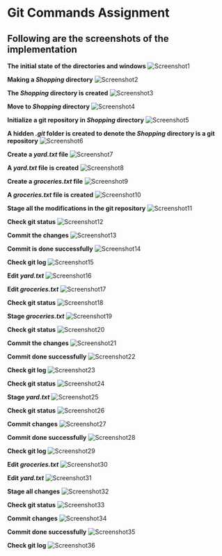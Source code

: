 # Git Commands Assignment
## Following are the screenshots of the implementation

**The initial state of the directories and windows**
![Screenshot1](https://user-images.githubusercontent.com/58776463/213771325-58aab66b-3c7f-46ce-9eed-3f7b728ab461.png)

**Making a *Shopping* directory**
![Screenshot2](https://user-images.githubusercontent.com/58776463/213771880-2eca2a81-729d-40f7-885c-34aa077a9304.png)

**The *Shopping* directory is created**
![Screenshot3](https://user-images.githubusercontent.com/58776463/213771163-e67aa8e9-cf67-4e15-9918-52e143ad949a.png)

**Move to *Shopping* directory**
![Screenshot4](https://user-images.githubusercontent.com/58776463/213771177-fabcff64-3e48-49eb-971e-fbcdf136ff06.png)

**Initialize a git repository in *Shopping* directory**
![Screenshot5](https://user-images.githubusercontent.com/58776463/213771181-f627f7ac-9adb-497e-a52b-206bdab30edb.png)

**A hidden *.git* folder is created to denote the *Shopping* directory is a git repository**
![Screenshot6](https://user-images.githubusercontent.com/58776463/213771186-93de1136-9fe9-4b65-807c-c41e3f0fd89c.png)

**Create a *yard.txt* file**
![Screenshot7](https://user-images.githubusercontent.com/58776463/213771188-84ae4cac-d00f-45c3-a5c0-fd4b9d2072bc.png)

**A *yard.txt* file is created**
![Screenshot8](https://user-images.githubusercontent.com/58776463/213771195-1b897452-7667-422a-8db4-93f79b46a2a9.png)

**Create a *groceries.txt* file**
![Screenshot9](https://user-images.githubusercontent.com/58776463/213771200-67b12d00-34b5-4e5e-b450-7ec8bbd7bf76.png)

**A *groceries.txt* file is created**
![Screenshot10](https://user-images.githubusercontent.com/58776463/213771201-f0f870c6-eaed-4651-aebf-f97c347c2cc1.png)

**Stage all the modifications in the git repository**
![Screenshot11](https://user-images.githubusercontent.com/58776463/213771204-9b173a3c-713e-488e-83b4-039b635d3337.png)

**Check git status**
![Screenshot12](https://user-images.githubusercontent.com/58776463/213771207-9baac9ea-952c-471d-9efb-c9da93803e22.png)

**Commit the changes**
![Screenshot13](https://user-images.githubusercontent.com/58776463/213771209-ffb4f68f-df3e-4092-8376-334ee5f5331e.png)

**Commit is done successfully**
![Screenshot14](https://user-images.githubusercontent.com/58776463/213771211-636110cc-8acd-459d-b68b-9660d8785666.png)

**Check git log**
![Screenshot15](https://user-images.githubusercontent.com/58776463/213771217-37d7a3be-6139-4092-9bbe-277615da2fa7.png)

**Edit *yard.txt***
![Screenshot16](https://user-images.githubusercontent.com/58776463/213771221-bf35abef-5212-4f17-883c-12cee73a777f.png)

**Edit *groceries.txt***
![Screenshot17](https://user-images.githubusercontent.com/58776463/213771225-838ad088-522f-442d-ab28-72f1261a8c7c.png)

**Check git status**
![Screenshot18](https://user-images.githubusercontent.com/58776463/213771228-b72f5001-dacf-4bdf-836f-6771d839c9f2.png)

**Stage *groceries.txt***
![Screenshot19](https://user-images.githubusercontent.com/58776463/213771238-e3106baf-f82a-42ce-aa7a-a709397303e5.png)

**Check git status**
![Screenshot20](https://user-images.githubusercontent.com/58776463/213771241-47aed077-921c-4316-97db-e1aea0e1c0dd.png)

**Commit the changes**
![Screenshot21](https://user-images.githubusercontent.com/58776463/213771247-c2523c0b-2b4f-4471-82d7-588e79e726c2.png)

**Commit done successfully**
![Screenshot22](https://user-images.githubusercontent.com/58776463/213771250-5db9bf3b-5b27-4705-bb82-7f34b9bff493.png)

**Check git log**
![Screenshot23](https://user-images.githubusercontent.com/58776463/213771254-6aca8260-de40-4523-a0f1-ca6835f62c29.png)

**Check git status**
![Screenshot24](https://user-images.githubusercontent.com/58776463/213771258-d984a25a-aa62-4ad0-9f03-bca2ae5010a6.png)

**Stage *yard.txt***
![Screenshot25](https://user-images.githubusercontent.com/58776463/213771264-f8a1f8d6-5996-4770-bca1-af735eb7af5d.png)

**Check git status**
![Screenshot26](https://user-images.githubusercontent.com/58776463/213771269-00300d81-ff75-4563-9d2b-aaa276a88112.png)

**Commit changes**
![Screenshot27](https://user-images.githubusercontent.com/58776463/213771273-7c4f5475-58da-4759-8563-64349e4abd73.png)

**Commit done successfully**
![Screenshot28](https://user-images.githubusercontent.com/58776463/213771277-3db9b5e0-f690-4498-96e1-213a72f64d9b.png)

**Check git log**
![Screenshot29](https://user-images.githubusercontent.com/58776463/213771279-6f7e5ec7-636e-42de-9958-d22b2406f5a7.png)

**Edit *groceries.txt***
![Screenshot30](https://user-images.githubusercontent.com/58776463/213771280-519f1de1-4b42-4d1e-be4d-16b156da10bf.png)

**Edit *yard.txt***
![Screenshot31](https://user-images.githubusercontent.com/58776463/213771287-358a5245-1421-4a51-9642-0e0e704194be.png)

**Stage all changes**
![Screenshot32](https://user-images.githubusercontent.com/58776463/213771294-6d7a8839-3e4f-4f70-bd07-30c63b9fed46.png)

**Check git status**
![Screenshot33](https://user-images.githubusercontent.com/58776463/213771300-83a83b62-6f5a-4b1e-9bae-aa046fb31182.png)

**Commit changes**
![Screenshot34](https://user-images.githubusercontent.com/58776463/213771304-342186a6-37f3-46e7-943a-ba8de6a5d6ba.png)

**Commit done successfully**
![Screenshot35](https://user-images.githubusercontent.com/58776463/213771314-6007de42-1038-4bd1-8c15-5c0100606adb.png)

**Check git log**
![Screenshot36](https://user-images.githubusercontent.com/58776463/213771320-86c3f4aa-b0a0-46a2-87f9-7adfece76ea2.png)
